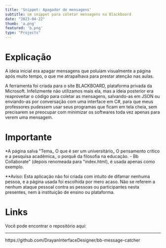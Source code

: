 ```yaml
---
title: 'Snippet: Apagador de mensagens'
subtitle: um snippet para coletar mensagens na Blackboard
date: "2023-04-22"
thumb: 'a.png'
featured: 'b.png'
type: "Projects"
---
```


# Explicação

A ideia inicial era apagar mensagens que poluíam visualmente a página após muito tempo, o que me atrapalhava para prestar atenção nas aulas.

A ferramenta foi criada para o site BLACKBOARD, plataforma privada da Microsoft. Infelizmente não utilizamos mais ela, mas a ideia posterior era reaproveitar o código para coletar as mensagens, salvando-as em JSON ou enviando-as por conversação com uma interface em C#, para que meus professores pudessem usar seus programas que ficam em tela cheia, sem precisarem se preocupar com minimizar os softwares toda vez apenas para verem uma mensagem.


# Importante

*A página salva "Tema_ O que é ser um universitário_ O pensamento crítico e a pesquisa acadêmica_ o porquê da filosofia na educação. - Bb Collaborate"
(depois renomeada para "index.html), é usada apenas como exemplo.

**Aviso: Esta aplicação não foi criada com intuito de difamar nenhuma pessoa, e a página usada foi escolhida por mero acaso.
Não se referem a nenhum ataque pessoal contra as pessoas ou participantes nesta presentes, nem à instituição de ensino ou plataforma.


# Links

Você pode encontrar o repositório aqui:
<hr>
https://github.com/DrayanInterfaceDesigner/bb-message-catcher
